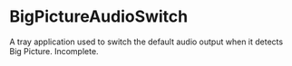# BigPictureAudioSwitch

A tray application used to switch the default audio output when it detects Big Picture. Incomplete.
